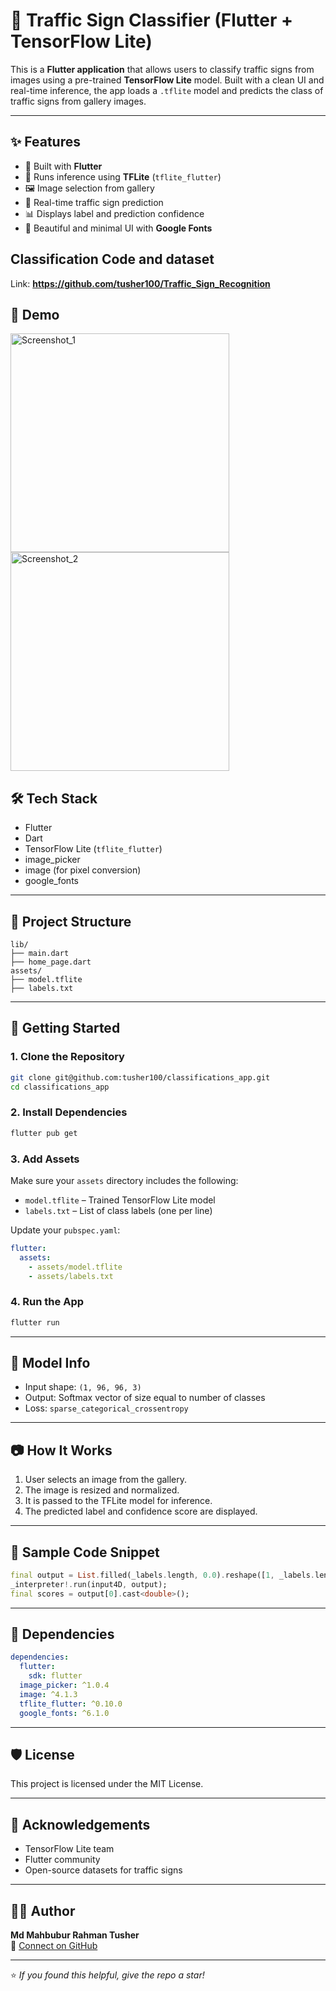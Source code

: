 # 🚦 Traffic Sign Classifier (Flutter + TensorFlow Lite)

This is a **Flutter application** that allows users to classify traffic signs from images using a pre-trained **TensorFlow Lite** model. Built with a clean UI and real-time inference, the app loads a `.tflite` model and predicts the class of traffic signs from gallery images.

---

## ✨ Features

- 📱 Built with **Flutter**
- 🤖 Runs inference using **TFLite** (`tflite_flutter`)
- 🖼️ Image selection from gallery
- 🧠 Real-time traffic sign prediction
- 📊 Displays label and prediction confidence
- 🎨 Beautiful and minimal UI with **Google Fonts**

## Classification Code and dataset
Link: **https://github.com/tusher100/Traffic_Sign_Recognition**

## 📸 Demo
<img width="350" alt="Screenshot_1" src="https://github.com/user-attachments/assets/64914a3e-8c78-4d21-ba6e-911e19c381d4" style="margin-right: 20px;" />

<img width="350" alt="Screenshot_2" src="https://github.com/user-attachments/assets/877c98a8-65fc-44a1-9faf-22a4ffed69b9" />



## 🛠️ Tech Stack

- Flutter
- Dart
- TensorFlow Lite (`tflite_flutter`)
- image_picker
- image (for pixel conversion)
- google_fonts

---

## 📂 Project Structure

```
lib/
├── main.dart
├── home_page.dart
assets/
├── model.tflite
├── labels.txt
```

---

## 🚀 Getting Started

### 1. Clone the Repository

```bash
git clone git@github.com:tusher100/classifications_app.git
cd classifications_app
```

### 2. Install Dependencies

```bash
flutter pub get
```

### 3. Add Assets

Make sure your `assets` directory includes the following:

- `model.tflite` – Trained TensorFlow Lite model
- `labels.txt` – List of class labels (one per line)

Update your `pubspec.yaml`:

```yaml
flutter:
  assets:
    - assets/model.tflite
    - assets/labels.txt
```

### 4. Run the App

```bash
flutter run
```

---

## 🧠 Model Info

- Input shape: `(1, 96, 96, 3)`
- Output: Softmax vector of size equal to number of classes
- Loss: `sparse_categorical_crossentropy`

---

## 📷 How It Works

1. User selects an image from the gallery.
2. The image is resized and normalized.
3. It is passed to the TFLite model for inference.
4. The predicted label and confidence score are displayed.

---

## 🧪 Sample Code Snippet

```dart
final output = List.filled(_labels.length, 0.0).reshape([1, _labels.length]);
_interpreter!.run(input4D, output);
final scores = output[0].cast<double>();
```

---

## 📌 Dependencies

```yaml
dependencies:
  flutter:
    sdk: flutter
  image_picker: ^1.0.4
  image: ^4.1.3
  tflite_flutter: ^0.10.0
  google_fonts: ^6.1.0
```

---

## 🛡️ License

This project is licensed under the MIT License.

---

## 🙌 Acknowledgements

- TensorFlow Lite team
- Flutter community
- Open-source datasets for traffic signs

---

## 👨‍💻 Author

**Md Mahbubur Rahman Tusher**  
📧 [Connect on GitHub](https://github.com/tusher100)

---

⭐️ *If you found this helpful, give the repo a star!*

